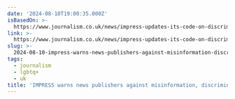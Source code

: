 ```yaml
---
date: '2024-08-10T19:00:35.000Z'
isBasedOn: >-
  https://www.journalism.co.uk/news/impress-updates-its-code-on-discrimination-publishers-must-not-encourage-hate-and-abuse-/s2/a1165725/
link: >-
  https://www.journalism.co.uk/news/impress-updates-its-code-on-discrimination-publishers-must-not-encourage-hate-and-abuse-/s2/a1165725/
slug: >-
  2024-08-10-impress-warns-news-publishers-against-misinformation-discrimination-and-ha
tags:
  - journalism
  - lgbtq+
  - uk
title: 'IMPRESS warns news publishers against misinformation, discrimination and ha'
---
```

 
